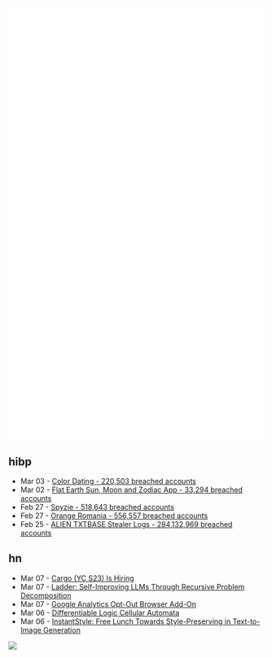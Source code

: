 ![Metrics](https://raw.githubusercontent.com/phixion/phixion/master/metrics.svg)

## hibp

<!--
for https://github.com/phixion/phixion/blob/main/.github/workflows/feeds.yml
-->
<!--START_SECTION:haveibeenpwnd-->
- Mar 03 - [Color Dating - 220,503 breached accounts](https://haveibeenpwned.com/PwnedWebsites#ColorDating)
- Mar 02 - [Flat Earth Sun, Moon and Zodiac App - 33,294 breached accounts](https://haveibeenpwned.com/PwnedWebsites#FlatEarthDave)
- Feb 27 - [Spyzie - 518,643 breached accounts](https://haveibeenpwned.com/PwnedWebsites#Spyzie)
- Feb 27 - [Orange Romania - 556,557 breached accounts](https://haveibeenpwned.com/PwnedWebsites#OrangeRomania)
- Feb 25 - [ALIEN TXTBASE Stealer Logs - 284,132,969 breached accounts](https://haveibeenpwned.com/PwnedWebsites#AlienStealerLogs)
<!--END_SECTION:haveibeenpwnd-->

## hn

<!--
for https://github.com/phixion/phixion/blob/main/.github/workflows/feeds.yml
-->
<!--START_SECTION:hn-->
- Mar 07 - [Cargo (YC S23) Is Hiring](https://www.ycombinator.com/companies/cargo/jobs/hLc670b-founding-full-stack-ae-founding-ae)
- Mar 07 - [Ladder: Self-Improving LLMs Through Recursive Problem Decomposition](https://arxiv.org/abs/2503.00735)
- Mar 07 - [Google Analytics Opt-Out Browser Add-On](https://tools.google.com/dlpage/gaoptout)
- Mar 06 - [Differentiable Logic Cellular Automata](https://google-research.github.io/self-organising-systems/difflogic-ca/?hn)
- Mar 06 - [InstantStyle: Free Lunch Towards Style-Preserving in Text-to-Image Generation](https://github.com/instantX-research/InstantStyle)
<!--END_SECTION:hn-->

<!--
for https://yhype.me
-->
![](https://hit.yhype.me/github/profile?user_id=13013670)
